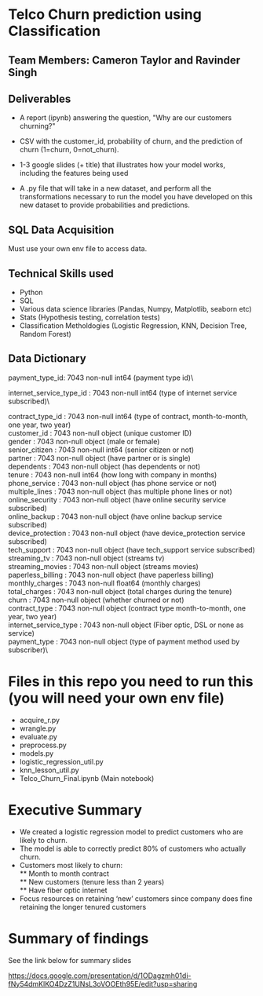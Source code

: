 # Telco Churn prediction using Classification 

## Team Members: Cameron Taylor and Ravinder Singh

## Deliverables
* A report (ipynb) answering the question, "Why are our customers churning?" 

* CSV with the customer_id, probability of churn, and the prediction of churn (1=churn, 0=not_churn).

*  1-3 google slides (+ title) that illustrates how your model works, including the features being used

* A .py file that will take in a new dataset, and perform all the transformations necessary to run the model you have developed on this new dataset to provide probabilities and predictions.

## SQL Data Acquisition 
Must use your own env file to access data.

## Technical Skills used

* Python
* SQL
* Various data science libraries (Pandas, Numpy, Matplotlib, seaborn etc)
* Stats (Hypothesis testing, correlation tests)
* Classification Metholdogies (Logistic Regression, KNN, Decision Tree, Random Forest)

## Data Dictionary

payment_type_id:              7043 non-null int64  (payment type id)\

internet_service_type_id  :  7043 non-null int64 (type of internet service subscribed)\

contract_type_id    :        7043 non-null int64 (type of contract, month-to-month, one year, two year)\
customer_id       :          7043 non-null object (unique customer ID)\
gender            :          7043 non-null object (male or female)\
senior_citizen    :          7043 non-null int64  (senior citizen or not)\
partner           :          7043 non-null object (have partner or is single)\
dependents        :          7043 non-null object (has dependents or not)\
tenure            :          7043 non-null int64 (how long with company in months)\
phone_service     :          7043 non-null object (has phone service or not)\
multiple_lines     :         7043 non-null object (has multiple phone lines or  not)\
online_security    :         7043 non-null object (have online security service subscribed)\
online_backup     :          7043 non-null object (have online backup service subscribed)\
device_protection :          7043 non-null object (have device_protection service subscribed)\
tech_support        :        7043 non-null object (have tech_support service subscribed)\
streaming_tv       :         7043 non-null object (streams tv)\
streaming_movies   :         7043 non-null object (streams movies)\
paperless_billing   :        7043 non-null object (have paperless billing)\
monthly_charges    :         7043 non-null float64 (monthly charges)\
total_charges      :         7043 non-null object (total charges during the tenure)\
churn              :         7043 non-null object (whether churned or not)\
contract_type      :         7043 non-null object (contract type month-to-month, one year, two year)\
internet_service_type  :     7043 non-null object (Fiber optic, DSL or none as service)\
payment_type         :       7043 non-null object (type of payment method used by subscriber)\

# Files in this repo you need to run this (you will need your own env file)
* acquire_r.py
* wrangle.py
* evaluate.py
* preprocess.py
* models.py
* logistic_regression_util.py
* knn_lesson_util.py
* Telco_Churn_Final.ipynb (Main notebook)

# Executive Summary
* We created a logistic regression model to predict customers who are likely to churn.
* The model is able to correctly predict 80% of customers who actually churn.
* Customers most likely to churn:\
** Month to month contract\
** New customers (tenure less than 2 years)\
** Have fiber optic internet
* Focus resources on retaining ‘new’ customers since company does fine retaining the longer tenured customers



# Summary of findings
See the link below for summary slides

https://docs.google.com/presentation/d/1ODagzmh01di-fNy54dmKlKO4DzZ1UNsL3oVOOEth95E/edit?usp=sharing

